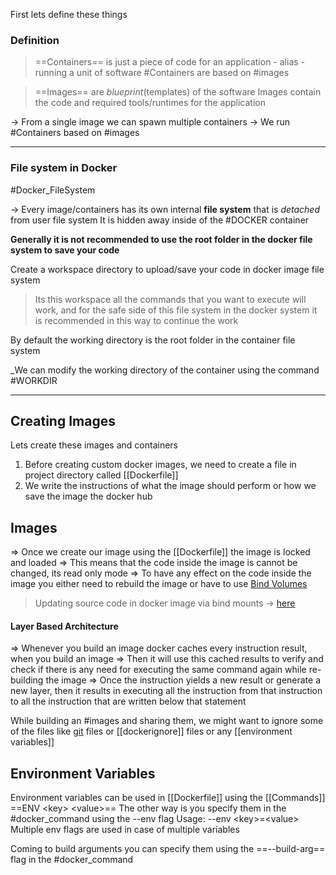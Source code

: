
First lets define these things
### Definition

> ==Containers== is just a piece of code for an application - alias - running a unit of software
> #Containers are based on #images 
> 

> ==Images== are *blueprint*(templates) of the software
> Images contain the code and required tools/runtimes for the application 


-> From a single image we can spawn multiple containers
-> We run #Containers  based on #images

---

### File system in Docker 
#Docker_FileSystem

-> Every image/containers has its own internal **file system** that is *detached* from user file system
It is hidden away inside of the #DOCKER container

**Generally it is not recommended to use the root folder in the docker file system to save your code**

Create a workspace directory to upload/save your code in docker image file system
>Its this workspace all the commands that you want to execute will work, and for the safe side of this file system in the docker system it is recommended in this way to continue the work

By default the working directory is the root folder in the container file system

_We can modify the working directory of the container using the command #WORKDIR

---
## Creating Images

Lets create these images and containers
1. Before creating custom docker images, we need to create a file in project directory called [[Dockerfile]]
2. We write the instructions of what the image should perform or how we save the image the docker hub

## Images

=> Once we create our image using the [[Dockerfile]] the image is locked and loaded
=> This means that the code inside the image is cannot be changed, its read only mode
=> To have any effect on the code inside the image you either need to rebuild the image or have to use [Bind Volumes](Volumes#BindVolumes)

> Updating source code in docker image via bind mounts -> [here](Volumes#BindMounts)

#### Layer Based Architecture 
=> Whenever you build an image docker caches every instruction result, when you build an image
=> Then it will use this cached results to verify and check if there is any need for executing the same command again while re-building the image
=> Once the instruction yields a new result or generate a new layer, then it results in executing all the instruction from that instruction to all the instruction that are written below that statement

While building an #images and sharing them, we might want to ignore some of the files like [git](obsidian://open?vault=My_Notes&file=Git%20and%20Github%2FGIT) files or [[dockerignore]] files or any [[environment variables]]

## Environment Variables

Environment variables can be used in [[Dockerfile]] using the [[Commands]] ==ENV \<key> \<value>==
The other way is you specify them in the #docker_command using the --env flag
	Usage: --env \<key>=\<value>
Multiple env flags are used in case of multiple variables

Coming to build arguments you can specify them using the ==--build-arg== flag in the #docker_command 